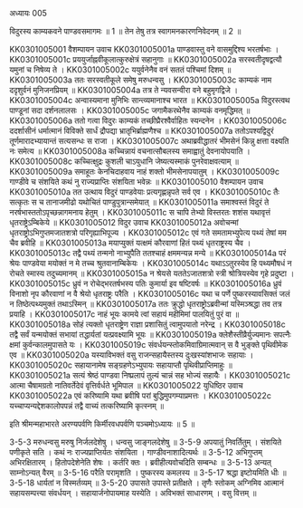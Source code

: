 अध्यायः 005

विदुरस्य काम्यकवने पाण्डवसमागमः ॥ 1 ॥ तेन तेषु तत्र स्वागमनकारणनिवेदनम् ॥ 2 ॥

KK0301005001	वैशम्पायन उवाच 
KK0301005001a	पाण्डवास्तु वने वासमुद्दिश्य भरतर्षभाः ।
KK0301005001c	प्रययुर्जाह्नवीकूलात्कुरुक्षेत्रं सहानुगाः ॥
KK0301005002a	सरस्वतीदृषद्वत्यौ यमुनां च निषेव्य ते ।
KK0301005002c	ययुर्वनेनैव वनं सततं पश्चिमां दिशम् ॥
KK0301005003a	ततः सरस्वतीकूले समेषु मरुधन्वसु ।
KK0301005003c	काम्यकं नाम ददृशुर्वनं मुनिजनप्रियम् ॥
KK0301005004a	तत्र ते न्यवसन्वीरा वने बहुमृगद्विजे ।
KK0301005004c	अन्वास्यमाना मुनिभिः सान्त्व्यमानाश्च भारत ॥
KK0301005005a	विदुरस्त्वथ पाण्डूनां सदा दर्शनलालसः ।
KK0301005005c	जगामैकरथेनैव काम्यकं वनमृद्धिमत् ॥
KK0301005006a	ततो गत्वा विदुरः काम्यकं तच्छीघ्रैरश्वैर्वाहितः स्यन्दनेन ।
KK0301005006c	ददर्शासीनं धर्मात्मानं विविक्ते सार्धं द्रौपद्या भ्रातृभिर्ब्राह्मणैश्च ॥
KK0301005007a	ततोऽपश्यद्विदुरं तूर्णमारादभ्यायान्तं सत्यसन्धः स राजा ।
KK0301005007c	अथाब्रवीद्धातरं भीमसेनं किन्नु क्षत्ता वक्ष्यति नः समेत्य ॥
KK0301005008a	कच्चिन्नायं वचनात्सौबलस्य समाह्वातुं देवनायोपयाति ।
KK0301005008c	कच्चित्क्षुद्रः कुशली चाऽयुधानि जेष्यत्यस्माकं पुनरेवाक्षवत्याम् ॥
KK0301005009a	समाहूतः केनचिदाहवाय नाहं शक्तो भीमसेनापयातुम् ।
KK0301005009c	गाण्डीवे च संशयिते कथं नु राज्यप्राप्तिः संशयिता भवेन्नः ॥
KK0301005010	वैशम्पायन उवाच 
KK0301005010a	तत उत्थाय विदुरं पाण्डवेयाः प्रत्यगृह्णन्नृपते सर्व एव ।
KK0301005010c	तैः सत्कृतः स च तानाजमीढो यथोचितं पाण्डुपुत्रान्समेयात् ॥
KK0301005011a	समाश्वस्तं विदुरं ते नरर्षभास्ततोऽपृच्छन्नागमनाय हेतुम् ।
KK0301005011c	स चापि तेभ्यो विस्तरतः शशंस यथावृत्तं धृतराष्ट्रेऽम्बिकेये ॥
KK0301005012	विदुर उवाच 
KK0301005012a	अवोचन्मां धृतराष्ट्रोऽभिगुप्तमजातशत्रो परिगृह्याभिपूज्य ।
KK0301005012c	एवं गते समतामभ्युपेत्य पथ्यं तेषां मम चैव ब्रवीहि ॥
KK0301005013a	मयाप्युक्तं यत्क्षमं कौरवाणां हितं पथ्यं धृतराष्ट्रस्य चैव ।
KK0301005013c	तद्वै पथ्यं तन्मनो नाभ्युपैति ततश्चाहं क्षममन्यन्न मन्ये ॥
KK0301005014a	परं श्रेयः पाण्डवेया मयोक्तं न मे तच्च श्रुतवानाम्बिकेयः ।
KK0301005014c	यथाऽऽतुरस्येव हि पथ्यमौषधं न रोचते स्मास्य तदुच्यमानम् ॥
KK0301005015a	न श्रेयसे यततेऽजातशत्रो स्त्री श्रोत्रियस्येव गृहे प्रदुष्टा ।
KK0301005015c	ध्रुवं न रोचेद्भरतर्षभस्य पतिः कुमार्या इव षष्टिवर्षः ॥
KK0301005016a	ध्रुवं विनाशो नृप कौरवाणां न वै श्रेयो धृतराष्ट्रः परैति ।
KK0301005016c	यथा च पर्णे पुष्करस्यावसिक्तं जलं न तिष्ठेत्पथ्यमुक्तं तथाऽस्मिन् ॥
KK0301005017a	ततः क्रुद्धो धृतराष्ट्रोऽब्रवीन्मां यस्मिञ्श्रद्धा तव तत्र प्रयाहि ।
KK0301005017c	नाहं भूयः कामये त्वां सहायं महीमिमां पालयितुं पुरं वा ॥
KK0301005018a	सोहं त्यक्तो धृतराष्ट्रेण राज्ञा प्रशासितुं त्वामुपयातो नरेन्द्र ।
KK0301005018c	तद्वै सर्वं यन्मयोक्तं सभायां तद्धार्यतां यत्प्रवक्ष्यामि भूयः ॥
KK0301005019a	क्लेशैस्तीव्रैर्युज्यमानः सपत्नैः क्षमां कुर्वन्कालमुपासते यः ।
KK0301005019c	संवर्धयन्स्तोकमिवाग्रिमात्मवान् स वै भुङ्क्ते पृथिवीमेक एव ॥
KK0301005020a	यस्याविभक्तं वसु राजन्सहायैस्तस्य दुःखस्यांशभाजः सहायाः ।
KK0301005020c	सहायानामेष सङ्ग्रहणेऽभ्युपायः सहायाप्तौ पृथिवीप्राप्तिमाहुः ॥
KK0301005021a	सत्यं श्रेष्ठं पाण्डवा निष्प्रलापं तुल्यं चान्नं सह भोज्यं सहायैः ।
KK0301005021c	आत्मा चैषामग्रतो नातिवर्तेदेवं वृत्तिर्वर्धते भूमिपाल ॥
KK0301005022	युधिष्ठिर उवाच 
KK0301005022a	एवं करिष्यामि यथा ब्रवीषि परां बुद्धिमुपगम्याप्रमत्तः ।
KK0301005022c	यच्चाप्यन्यद्देशकालोपपन्नं तद्वै वाच्यं तत्करिष्यामि कृत्स्नम् ॥

इति श्रीमन्महाभारते अरण्यपर्वणि किर्मीरवधपर्वणि पञ्चमोऽध्यायः ॥ 5 ॥

3-5-3 मरुधन्वसु मरुषु निर्जलदेशेषु । धन्वसु जाङ्गलदेशेषु ॥ 3-5-9 अपयातुं निवर्तितुम् । संशयिते पणीकृते सति । कथं नः राज्यप्राप्तिर्यतः संशयिता । गाण्डीवनाशादित्यर्थः ॥ 3-5-12 अभिगुप्तम् अभिरक्षितारम् । हितोपदेशेनेति शेषः । कर्तरि क्तः । ब्रवीहीत्यवोचदिति सम्बन्धः ॥ 3-5-13 अन्यत् साम्नोऽन्यत् वैरम् ॥ 3-5-16 परैति परामृशति । पुष्करस्य कमलस्य ॥ 3-5-17 श्रद्धा इष्टोयमिति धीः ॥ 3-5-18 धार्यतां न विस्मर्तव्यम् ॥ 3-5-20 उपासते उपास्ते प्रतीक्षते । तृणैः स्तोकम् अग्निमिव आत्मानं सहायसम्पत्त्या संवर्धयन् । सहायार्जनोपायमाह यस्येति । अविभक्तं साधारणम् । वसु वित्तम् ॥ 
